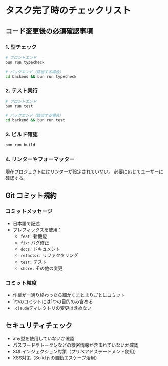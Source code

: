 # タスク完了時のチェックリスト

## コード変更後の必須確認事項

### 1. 型チェック
```bash
# フロントエンド
bun run typecheck

# バックエンド（該当する場合）
cd backend && bun run typecheck
```

### 2. テスト実行
```bash
# フロントエンド
bun run test

# バックエンド（該当する場合）
cd backend && bun run test
```

### 3. ビルド確認
```bash
bun run build
```

### 4. リンターやフォーマッター
現在プロジェクトにはリンターが設定されていない。
必要に応じてユーザーに確認する。

## Git コミット規約
### コミットメッセージ
- 日本語で記述
- プレフィックスを使用：
  - `feat:` 新機能
  - `fix:` バグ修正
  - `docs:` ドキュメント
  - `refactor:` リファクタリング
  - `test:` テスト
  - `chore:` その他の変更

### コミット粒度
- 作業が一通り終わったら細かくまとまりごとにコミット
- 1つのコミットには1つの目的のみ含める
- `.claude`ディレクトリの変更は含めない

## セキュリティチェック
- any型を使用していないか確認
- パスワードやトークンなどの機密情報が含まれていないか確認
- SQLインジェクション対策（プリペアドステートメント使用）
- XSS対策（Solid.jsの自動エスケープ活用）